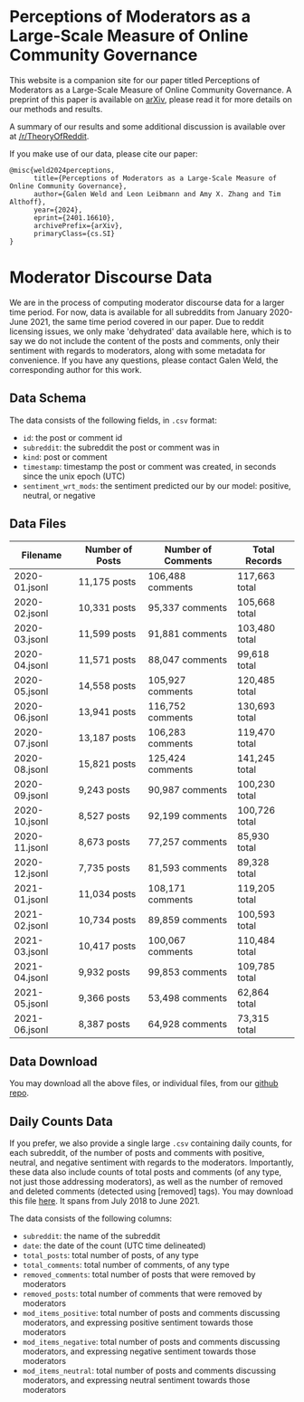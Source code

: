 # Perceptions of Moderators as a Large-Scale Measure of Online Community Governance

This website is a companion site for our paper titled Perceptions of Moderators as a Large-Scale Measure of Online Community Governance. A preprint of this paper is available on [arXiv](https://arxiv.org/abs/2401.16610), please read it for more details on our methods and results.

A summary of our results and some additional discussion is available over at [/r/TheoryOfReddit](https://www.reddit.com/r/TheoryOfReddit/comments/1ary8x8/identifying_promising_moderation_strategies/).

If you make use of our data, please cite our paper:
```
@misc{weld2024perceptions,
      title={Perceptions of Moderators as a Large-Scale Measure of Online Community Governance}, 
      author={Galen Weld and Leon Leibmann and Amy X. Zhang and Tim Althoff},
      year={2024},
      eprint={2401.16610},
      archivePrefix={arXiv},
      primaryClass={cs.SI}
}
```

# Moderator Discourse Data

We are in the process of computing moderator discourse data for a larger time period. For now, data is available for all subreddits from January 2020-June 2021, the same time period covered in our paper. Due to reddit licensing issues, we only make 'dehydrated' data available here, which is to say we do not include the content of the posts and comments, only their sentiment with regards to moderators, along with some metadata for convenience. If you have any questions, please contact Galen Weld, the corresponding author for this work.

## Data Schema

The data consists of the following fields, in `.csv` format:
- `id`: the post or comment id
- `subreddit`: the subreddit the post or comment was in
- `kind`: post or comment
- `timestamp`: timestamp the post or comment was created, in seconds since the unix epoch (UTC)
- `sentiment_wrt_mods`: the sentiment predicted our by our model: positive, neutral, or negative

## Data Files

| Filename      | Number of Posts | Number of Comments | Total Records |
|---------------|-----------------|--------------------|---------------|
| 2020-01.jsonl | 11,175 posts    | 106,488 comments   | 117,663 total |
| 2020-02.jsonl | 10,331 posts    | 95,337 comments    | 105,668 total |
| 2020-03.jsonl | 11,599 posts    | 91,881 comments    | 103,480 total |
| 2020-04.jsonl | 11,571 posts    | 88,047 comments    | 99,618 total  |
| 2020-05.jsonl | 14,558 posts    | 105,927 comments   | 120,485 total |
| 2020-06.jsonl | 13,941 posts    | 116,752 comments   | 130,693 total |
| 2020-07.jsonl | 13,187 posts    | 106,283 comments   | 119,470 total |
| 2020-08.jsonl | 15,821 posts    | 125,424 comments   | 141,245 total |
| 2020-09.jsonl | 9,243 posts     | 90,987 comments    | 100,230 total |
| 2020-10.jsonl | 8,527 posts     | 92,199 comments    | 100,726 total |
| 2020-11.jsonl | 8,673 posts     | 77,257 comments    | 85,930 total  |
| 2020-12.jsonl | 7,735 posts     | 81,593 comments    | 89,328 total  |
| 2021-01.jsonl | 11,034 posts    | 108,171 comments   | 119,205 total |
| 2021-02.jsonl | 10,734 posts    | 89,859 comments    | 100,593 total |
| 2021-03.jsonl | 10,417 posts    | 100,067 comments   | 110,484 total |
| 2021-04.jsonl | 9,932 posts     | 99,853 comments    | 109,785 total |
| 2021-05.jsonl | 9,366 posts     | 53,498 comments    | 62,864 total  |
| 2021-06.jsonl | 8,387 posts     | 64,928 comments    | 73,315 total  |

## Data Download
You may download all the above files, or individual files, from our [github repo](https://github.com/behavioral-data/moderator_discourse_public).


## Daily Counts Data
If you prefer, we also provide a single large `.csv` containing daily counts, for each subreddit, of the number of posts and comments with positive, neutral, and negative sentiment with regards to the moderators. Importantly, these data also include counts of total posts and comments (of any type, not just those addressing moderators), as well as the number of removed and deleted comments (detected using [removed] tags). You may download this file [here](https://drive.google.com/file/d/14J-jmKaq3HSn7gkL6duhYUWMu8QOOT-0/view?usp=sharing). It spans from July 2018 to June 2021.

The data consists of the following columns:
- `subreddit`: the name of the subreddit
- `date`: the date of the count (UTC time delineated)
- `total_posts`: total number of posts, of any type
- `total_comments`: total number of comments, of any type
- `removed_comments`: total number of posts that were removed by moderators
- `removed_posts`: total number of comments that were removed by moderators
- `mod_items_positive`: total number of posts and comments discussing moderators, and expressing positive sentiment towards those moderators
- `mod_items_negative`: total number of posts and comments discussing moderators, and expressing negative sentiment towards those moderators
- `mod_items_neutral`: total number of posts and comments discussing moderators, and expressing neutral sentiment towards those moderators

